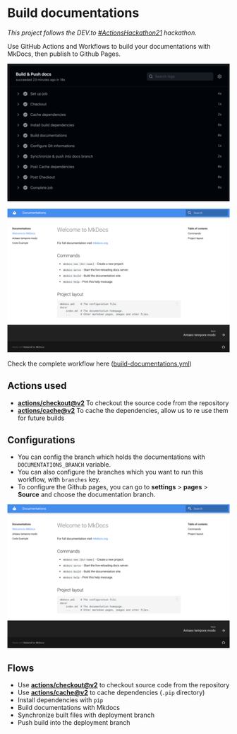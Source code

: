 Build documentations
===
*This project follows the DEV.to [#ActionsHackathon21](https://dev.to/devteam/join-us-for-the-2021-github-actions-hackathon-on-dev-4hn4) hackathon.*

Use GitHub Actions and Workflows to build your documentations with MkDocs, then publish to Github Pages.

![Screenshot](https://github.com/ActionsHackathon21/build-documentations/raw/main/screenshot.png)

![Result](https://github.com/ActionsHackathon21/build-documentations/raw/main/screenshot2.png)

Check the complete workflow here ([build-documentations.yml](.github/workflows/build-documentations.yml))

## Actions used
- **[actions/checkout@v2](https://github.com/actions/checkout)** To checkout the source code from the repository
- **[actions/cache@v2](https://github.com/actions/cache)** To cache the dependencies, allow us to re use them for future builds


## Configurations
- You can config the branch which holds the documentations with `DOCUMENTATIONS_BRANCH` variable. 
- You can also configure the branches which you want to run this workflow, with `branches` key.
- To configure the Github pages, you can go to **settings** > **pages** > **Source** and choose the documentation branch.


![Config](https://github.com/ActionsHackathon21/build-documentations/raw/main/screenshot2.png)


## Flows
- Use **[actions/checkout@v2](https://github.com/actions/checkout)** to checkout source code from the repository
- Use **[actions/cache@v2](https://github.com/actions/cache)** to cache dependencies (`.pip` directory)
- Install dependencies with `pip`
- Build documentations with Mkdocs
- Synchronize built files with deployment branch
- Push build into the deployment branch
